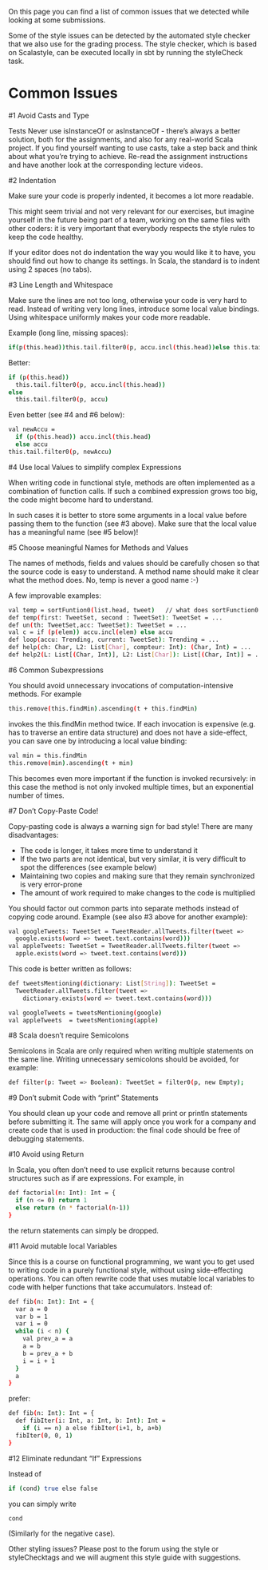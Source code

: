 On this page you can find a list of common issues that we detected while looking at some
submissions.

Some of the style issues can be detected by the automated style checker that we also use for the
grading process. The style checker, which is based on Scalastyle, can be executed locally in sbt by
running the styleCheck task.

# Common Issues

#1 Avoid Casts and Type

Tests Never use isInstanceOf or asInstanceOf - there’s always
a better solution, both for the assignments, and also for any real-world Scala project. If you find
yourself wanting to use casts, take a step back and think about what you’re trying to achieve.
Re-read the assignment instructions and have another look at the corresponding lecture videos.

#2 Indentation

Make sure your code is properly indented, it becomes a lot more readable.

This might seem trivial and not very relevant for our exercises, but imagine yourself in the future
being part of a team, working on the same files with other coders: it is very important that
everybody respects the style rules to keep the code healthy.

If your editor does not do indentation the way you would like it to have, you should find out how to
change its settings. In Scala, the standard is to indent using 2 spaces (no tabs).

#3 Line Length and Whitespace

Make sure the lines are not too long, otherwise your code is very hard
to read. Instead of writing very long lines, introduce some local value bindings. Using whitespace
uniformly makes your code more readable.

Example (long line, missing spaces):

```bash
if(p(this.head))this.tail.filter0(p, accu.incl(this.head))else this.tail.filter0(p, accu)
```
Better:

```bash
if (p(this.head))
  this.tail.filter0(p, accu.incl(this.head))
else
  this.tail.filter0(p, accu)
```
Even better (see #4 and #6 below):


```bash
val newAccu =
  if (p(this.head)) accu.incl(this.head)
  else accu
this.tail.filter0(p, newAccu)
```
#4 Use local Values to simplify complex Expressions

When writing code in functional style,
methods are often implemented as a combination of function calls. If such a combined expression
grows too big, the code might become hard to understand.

In such cases it is better to store some arguments in a local value before passing them to the
function (see #3 above). Make sure that the local value has a meaningful name (see #5 below)!

#5 Choose meaningful Names for Methods and Values

The names of methods, fields and values should be
carefully chosen so that the source code is easy to understand. A method name should make it clear
what the method does. No, temp is never a good name :-)

A few improvable examples:

```bash
val temp = sortFuntion0(list.head, tweet)   // what does sortFunction0 do?
def temp(first: TweetSet, second : TweetSet): TweetSet = ...
def un(th: TweetSet,acc: TweetSet): TweetSet = ...
val c = if (p(elem)) accu.incl(elem) else accu
def loop(accu: Trending, current: TweetSet): Trending = ...
def help(ch: Char, L2: List[Char], compteur: Int): (Char, Int) = ...
def help2(L: List[(Char, Int)], L2: List[Char]): List[(Char, Int)] = ...
```
#6 Common Subexpressions

You should avoid unnecessary invocations of computation-intensive
methods. For example

```bash
this.remove(this.findMin).ascending(t + this.findMin)
```
invokes the this.findMin method twice. If each invocation is expensive (e.g. has to traverse an
entire data structure) and does not have a side-effect, you can save one by introducing a local
value binding:

```bash
val min = this.findMin
this.remove(min).ascending(t + min)
```
This becomes even more important if the function is invoked recursively: in this case the
method is not only invoked multiple times, but an exponential number of times.

#7 Don’t Copy-Paste Code!

Copy-pasting code is always a warning sign for bad style! There are many
disadvantages:

- The code is longer, it takes more time to understand it
- If the two parts are not identical, but very similar, it is very difficult to spot the differences (see example below)
- Maintaining two copies and making sure that they remain synchronized is very error-prone
- The amount of work required to make changes to the code is multiplied

You should factor out common parts into separate methods instead
of copying code around. Example (see also #3 above for another example):

```bash
val googleTweets: TweetSet = TweetReader.allTweets.filter(tweet =>
  google.exists(word => tweet.text.contains(word)))
val appleTweets: TweetSet = TweetReader.allTweets.filter(tweet =>
  apple.exists(word => tweet.text.contains(word)))
```
This code is better written as follows:

```bash
def tweetsMentioning(dictionary: List[String]): TweetSet =
  TweetReader.allTweets.filter(tweet =>
    dictionary.exists(word => tweet.text.contains(word)))

val googleTweets = tweetsMentioning(google)
val appleTweets  = tweetsMentioning(apple)
```
#8 Scala doesn’t require Semicolons

Semicolons in Scala are only required when writing multiple
statements on the same line. Writing unnecessary semicolons should be avoided, for example:


```bash
def filter(p: Tweet => Boolean): TweetSet = filter0(p, new Empty);
```
#9 Don’t submit Code with “print” Statements

You should clean up your code and remove all print
or println statements before submitting it. The same will apply once you work for a company and
create code that is used in production: the final code should be free of debugging statements.

#10 Avoid using Return

In Scala, you often don’t need to use explicit returns because control
structures such as if are expressions. For example, in


```bash
def factorial(n: Int): Int = {
  if (n <= 0) return 1
  else return (n * factorial(n-1))
}
```
the return statements can simply be dropped.

#11 Avoid mutable local Variables

Since this is a course on functional programming, we want you to
get used to writing code in a purely functional style, without using side-effecting operations. You
can often rewrite code that uses mutable local variables to code with helper functions that take
accumulators. Instead of:


```bash
def fib(n: Int): Int = {
  var a = 0
  var b = 1
  var i = 0
  while (i < n) {
    val prev_a = a
    a = b
    b = prev_a + b
    i = i + 1
  }
  a
}
```
prefer:

```bash
def fib(n: Int): Int = {
  def fibIter(i: Int, a: Int, b: Int): Int =
    if (i == n) a else fibIter(i+1, b, a+b)
  fibIter(0, 0, 1)
}
```
#12 Eliminate redundant “If” Expressions

Instead of

```bash
if (cond) true else false
```
you can simply write

```bash
cond
```
(Similarly for the negative case).

Other styling issues?  Please post to the forum using the style or styleChecktags and we will
augment this style guide with suggestions.
